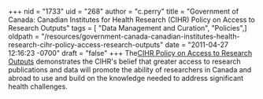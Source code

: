 +++
nid = "1733"
uid = "268"
author = "c.perry"
title = "Government of Canada: Canadian Institutes for Health Research (CIHR) Policy on Access to Research Outputs"
tags = [ "Data Management and Curation", "Policies",]
oldpath = "/resources/government-canada-canadian-institutes-health-research-cihr-policy-access-research-outputs"
date = "2011-04-27 12:16:23 -0700"
draft = "false"
+++
The[CIHR Policy on Access to Research
Outputs](http://www.cihr-irsc.gc.ca/e/32005.html) demonstrates the
CIHR\'s belief that greater access to research publications and data
will promote the ability of researchers in Canada and abroad to use and
build on the knowledge needed to address significant health challenges.
